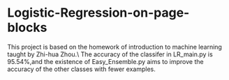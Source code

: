 # Logistic-Regression-on-page-blocks
This project is based on the homework of introduction to machine learning taught by Zhi-hua Zhou.\\
The accuracy of the classifer in LR_main.py is 95.54%,and the existence of Easy_Ensemble.py aims to improve the accuracy of the other classes with fewer examples.
